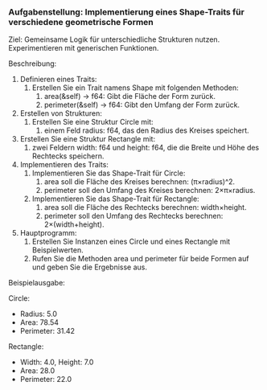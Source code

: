 ### Aufgabenstellung: Implementierung eines Shape-Traits für verschiedene geometrische Formen

Ziel: Gemeinsame Logik für unterschiedliche Strukturen nutzen. Experimentieren mit generischen Funktionen.

Beschreibung:

1.  Definieren eines Traits:
    1.  Erstellen Sie ein Trait namens Shape mit folgenden Methoden:
        1.  area(&self) -> f64: Gibt die Fläche der Form zurück.
        2.  perimeter(&self) -> f64: Gibt den Umfang der Form zurück.
1.  Erstellen von Strukturen:
    1.  Erstellen Sie eine Struktur Circle mit:
        1.  einem Feld radius: f64, das den Radius des Kreises speichert.
2.  Erstellen Sie eine Struktur Rectangle mit:
    1.  zwei Feldern width: f64 und height: f64, die die Breite und Höhe des Rechtecks speichern.
3.  Implementieren des Traits:
    1.  Implementieren Sie das Shape-Trait für Circle:
        1.  area soll die Fläche des Kreises berechnen: (π×radius)^2.
        2.  perimeter soll den Umfang des Kreises berechnen: 2×π×radius.
    2.  Implementieren Sie das Shape-Trait für Rectangle:
        1.  area soll die Fläche des Rechtecks berechnen: width×height.
        2.  perimeter soll den Umfang des Rechtecks berechnen: 2×(width+height).
4.  Hauptprogramm:
    1.  Erstellen Sie Instanzen eines Circle und eines Rectangle mit Beispielwerten.
    2.  Rufen Sie die Methoden area und perimeter für beide Formen auf und geben Sie die Ergebnisse aus.

Beispielausgabe:

Circle:
- Radius: 5.0
- Area: 78.54
- Perimeter: 31.42

Rectangle:
- Width: 4.0, Height: 7.0
- Area: 28.0
- Perimeter: 22.0